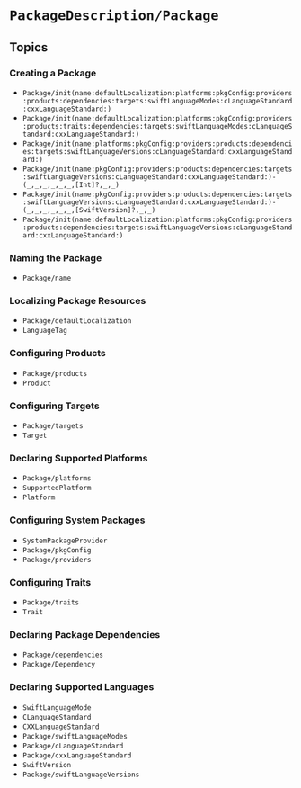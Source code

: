#  ``PackageDescription/Package``

## Topics

### Creating a Package

- ``Package/init(name:defaultLocalization:platforms:pkgConfig:providers:products:dependencies:targets:swiftLanguageModes:cLanguageStandard:cxxLanguageStandard:)``
- ``Package/init(name:defaultLocalization:platforms:pkgConfig:providers:products:traits:dependencies:targets:swiftLanguageModes:cLanguageStandard:cxxLanguageStandard:)``
- ``Package/init(name:platforms:pkgConfig:providers:products:dependencies:targets:swiftLanguageVersions:cLanguageStandard:cxxLanguageStandard:)``
- ``Package/init(name:pkgConfig:providers:products:dependencies:targets:swiftLanguageVersions:cLanguageStandard:cxxLanguageStandard:)-(_,_,_,_,_,_,[Int]?,_,_)``
- ``Package/init(name:pkgConfig:providers:products:dependencies:targets:swiftLanguageVersions:cLanguageStandard:cxxLanguageStandard:)-(_,_,_,_,_,_,[SwiftVersion]?,_,_)``
- ``Package/init(name:defaultLocalization:platforms:pkgConfig:providers:products:dependencies:targets:swiftLanguageVersions:cLanguageStandard:cxxLanguageStandard:)``

### Naming the Package

- ``Package/name``

### Localizing Package Resources

- ``Package/defaultLocalization``
- ``LanguageTag``

### Configuring Products

- ``Package/products``
- ``Product``

### Configuring Targets

- ``Package/targets``
- ``Target``

### Declaring Supported Platforms

- ``Package/platforms``
- ``SupportedPlatform``
- ``Platform``

### Configuring System Packages

- ``SystemPackageProvider``
- ``Package/pkgConfig``
- ``Package/providers``

### Configuring Traits

- ``Package/traits``
- ``Trait``

### Declaring Package Dependencies

- ``Package/dependencies``
- ``Package/Dependency``

### Declaring Supported Languages

- ``SwiftLanguageMode``
- ``CLanguageStandard``
- ``CXXLanguageStandard``
- ``Package/swiftLanguageModes``
- ``Package/cLanguageStandard``
- ``Package/cxxLanguageStandard``
- ``SwiftVersion``
- ``Package/swiftLanguageVersions``
